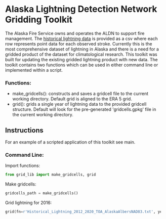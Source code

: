 # Alaska Lightning Detection Network Gridding Toolkit
The Alaska Fire Service owns and operates the ALDN to support fire management. The [historical lightning data](https://fire.ak.blm.gov/predsvcs/maps.php) is provided as a
csv where each row represents point data for each observed stroke. Currently this is the most comprehensive dataset of lightning in Alaska and there is
a need for a gridded product of the dataset for climatological research. This toolkit was built for updating the existing gridded lightning product with new data. 
The toolkit contains two functions which can be used in either command line or implemented within a script. 
### Functions:
- make_gridcells(): constructs and saves a gridcell file to the current working directory. Default grid is aligned to the ERA 5 grid.
- grid(): grids a single year of lightning data to the provided gridcell structure. Default will look for the pre-generated 'gridcells.gpkg' file in the current working directory.
## Instructions
For an example of a scripted application of this toolkit see main.

### Command Line:

Import functions:
```python
from grid_lib import make_gridcells, grid
```

Make gridcells:
```python
gridcells_path = make_gridcells()
```

Grid lightning for 2016:
```python
grid(fn=r'Historical_Lightning_2012_2020_TOA_AlaskaAlbersNAD83.txt', year='2016', gridcells_fn=gridcells_path)
```